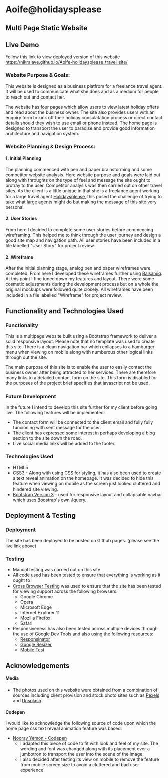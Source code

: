 # Aoife@holidaysplease 


## Multi Page Static Website 

## Live Demo

Follow this link to view deployed version of this website https://nikralave.github.io/Aoife-holidaysplease_travel_site/

### Website Purpose & Goals:

This website is designed as a business platfrom for a freelance travel agent. It will be used to communicate what she does  and as a medium for people to reach out and contact her. 

The website has four pages which allow users to view latest holiday offers and read about the business owner. The site also provides users with an enquiry form to kick off their holiday consulatation process or direct contact details should they wish to use email or phone instead. The home page is designed to transport the user to paradise and provide good information architecture and navigation system. 

### Website Planning & Design Process:

#### 1. Initial Planning 

The planning commenced with pen and paper brainstorming and some competitor website analysis. Here website purpose and goals were laid out along with throughts on the type of feel and message the site ought to protray to the user. Competitor analysis was then carried out on other travel sites. As the client is a little unique in that she is a freelance agent working for a large travel agent [Holidaysplease](https://www.holidaysplease.co.uk/ "Holidaysplease Homepage"), this posed the challenge of trying to take what large agents might do but making the message of this site very personal. 

#### 2. User Stories

From here I decided to complete some user stories before commencing wireframing. This helped me to think through the user journey and design a good site map and navigation path. All user stories have been included in a file labelled "User Story" for project review.

#### 2. Wireframe

After the initial planning stage, analog pen and paper wireframes were completed. From here I developed these wireframes further using [Balsamiq](https://www.balsamiq.com "Balsamiq Homepage"). At this point I fine tuned down my features and layout. There were some cosmetic adjustments during the development process but on a whole the original mockups were followed quite closely. All wireframes have been included in a file labelled "Wireframe" for project review.



## Functionality and Technologies Used


### Functionality
This is a multipage website built using a Bootstrap framework to deliver a solid responsive layout. Please note that no template was used to create this site. There is a clean navigation bar which collapses to a hamburger menu when viewing on mobile along with numberous other logical links through out the site. 

The main purpose of this site is to enable the user to easily contact the business owner after being attracted to her services. There are therefore many links to a detailed contact form on the site. This form is disabled for the purposes of the project brief specifies that javascript not be used. 

### Future Development
In the future I intend to develop this site further for my client before going live. The following features will be implemented:
- The contact form will be connected to the client email and fully fully funcioning with sent message for the user.
- The client has expressed some interest in perhaps developing a blog section to the site down the road.
- Live social media links will be added to the footer.

### Technologies Used

- HTML5
- CSS3 - Along with using CSS for styling, it has also been used to create a text reveal animation on the homepage. It was decided to hide this feature when viewing on mobile as the screen just looked cluttered and hindered site viewing. 
- [Bootstrap Version 3](https://getbootstrap.com/docs/3.3/ "Bootstrap 3 Homepage")  - used for responsive layout and collapsable navbar which uses Boostrap's own Jquery.

## Deployment & Testing


### Deployment

The site has been deployed to be hosted on Github pages. (please see the live link above)

### Testing

- Manual testing was carried out on this site
- All code used has been tested to ensure that everything is working as it ought to
- [Cross Browser Testing](https://crossbrowsertesting.com/ "Cross Browser Testing Homepage")  was used to ensure that the site has been tested for viewing support across the following browsers:
  - Google Chrome
  - Opera
  - Microsoft Edge
  - Internet Explorer 11
  - Mozilla Firefox
  - Safari
- Responsiveness has also been tested across multiple devices through the use of Google Dev Tools and also using the following resources:
  - [Responsinator](http://www.responsinator.com/ "Responsinator Homepage")
  - [Google Resizer](https://material.io/tools/resizer/ "Google Resizer Homepage")
  - [Mobile Test](http://mobiletest.me/ "Mobile test Homepage")

## Acknowledgements

#### Media

- The photos used on this website were obtained from a combination of sources including client provision and stock photo sites such as [Pexels](https://www.pexels.com/ "Pexels") and [Unsplash](https://www.pexels.com/ "Unsplash").


#### Codepen

I would like to acknowledge the following source of code upon which the home page css text reveal animation feature was based:

- [Nooray Yemon - Codepen](https://codepen.io/yemon/ "Nooray Yemon Codepen")
    - I adapted this piece of code to fit with look and feel of my site. The wording and font was changed along with its placement over a jumbotron to transport the user into the scene of the image. 
    - I also decided after testing its view on mobile to remove the feature from mobile screen size to avoid a cluttered and bad user experience.


  
